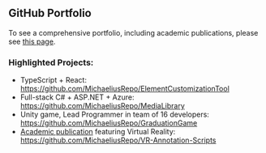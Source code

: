 ## GitHub Portfolio

To see a comprehensive portfolio, including academic publications, please see [this page](https://www.lilacvisualarts.com/Portfolio).

### Highlighted Projects:
* TypeScript + React: https://github.com/MichaeliusRepo/ElementCustomizationTool
* Full-stack C# + ASP.NET + Azure: https://github.com/MichaeliusRepo/MediaLibrary
* Unity game, Lead Programmer in team of 16 developers: https://github.com/MichaeliusRepo/GraduationGame
* [Academic publication](https://peerj.com/articles/12869/) featuring Virtual Reality: https://github.com/MichaeliusRepo/VR-Annotation-Scripts

<!--

**Here are some ideas to get you started:**

🙋‍♀️ A short introduction - what is your organization all about?
🌈 Contribution guidelines - how can the community get involved?
👩‍💻 Useful resources - where can the community find your docs? Is there anything else the community should know?
🍿 Fun facts - what does your team eat for breakfast?
🧙 Remember, you can do mighty things with the power of [Markdown](https://docs.github.com/github/writing-on-github/getting-started-with-writing-and-formatting-on-github/basic-writing-and-formatting-syntax)
-->
